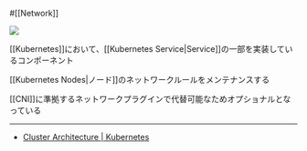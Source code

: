 #[[Network]]

![](https://github.com/kubernetes/community/raw/master/icons/png/control_plane_components/labeled/k-proxy-128.png)

[[Kubernetes]]において、[[Kubernetes Service|Service]]の一部を実装しているコンポーネント

[[Kubernetes Nodes|ノード]]のネットワークルールをメンテナンスする

[[CNI]]に準拠するネットワークプラグインで代替可能なためオプショナルとなっている

---

- [Cluster Architecture | Kubernetes](https://kubernetes.io/docs/concepts/architecture/#kube-proxy)